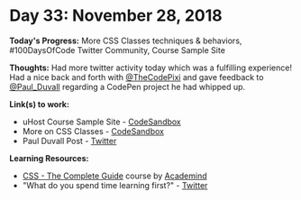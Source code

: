 # Day 33: November 28, 2018

**Today's Progress:** More CSS Classes techniques & behaviors, #100DaysOfCode Twitter Community, Course Sample Site

**Thoughts:** Had more twitter activity today which was a fulfilling experience! Had a nice back and forth with [@TheCodePixi](https://twitter.com/TheCodePixi?lang=en) and gave feedback to [@Paul_Duvall](https://twitter.com/Paul_Duvall?lang=en) regarding a CodePen project he had whipped up.

**Link(s) to work:**
* uHost Course Sample Site - [CodeSandbox](https://codesandbox.io/embed/881n9xljn8)
* More on CSS Classes - [CodeSandbox](https://codesandbox.io/embed/ox07l93w09)
* Paul Duvall Post - [Twitter](https://twitter.com/Paul_Duvall/status/1067839035845025792)

**Learning Resources:**
* [CSS - The Complete Guide](https://www.udemy.com/css-the-complete-guide-incl-flexbox-grid-sass/) course by [Academind](https://www.academind.com/)
* "What do you spend time learning first?" - [Twitter](https://twitter.com/TheCodePixi/status/1067779617765949441)